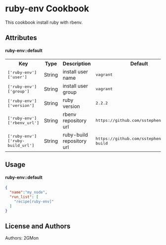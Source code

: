 ruby-env Cookbook
=================

This cookbook install ruby with rbenv.

Attributes
----------

#### ruby-env::default
<table>
  <tr>
    <th>Key</th>
    <th>Type</th>
    <th>Description</th>
    <th>Default</th>
  </tr>
  <tr>
    <td><tt>['ruby-env']['user']</tt></td>
    <td>String</td>
    <td>install user name</td>
    <td><tt>vagrant</tt></td>
  </tr>
  <tr>
    <td><tt>['ruby-env']['group']</tt></td>
    <td>String</td>
    <td>install user group</td>
    <td><tt>vagrant</tt></td>
  </tr>
  <tr>
    <td><tt>['ruby-env']['version']</tt></td>
    <td>String</td>
    <td>ruby version</td>
    <td><tt>2.2.2</tt></td>
  </tr>
  <tr>
    <td><tt>['ruby-env']['rbenv_url']</tt></td>
    <td>String</td>
    <td>rbenv repository url</td>
    <td><tt>https://github.com/sstephenson/rbenv</tt></td>
  </tr>
  <tr>
    <td><tt>['ruby-env']['ruby-build_url']</tt></td>
    <td>String</td>
    <td>ruby-build repository url</td>
    <td><tt>https://github.com/sstephenson/ruby-build</tt></td>
  </tr>
</table>

Usage
-----
#### ruby-env::default

```json
{
  "name":"my_node",
  "run_list": [
    "recipe[ruby-env]"
  ]
}
```

License and Authors
-------------------
Authors: 2GMon
